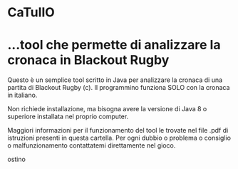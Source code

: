 CaTullO
=======

...tool che permette di analizzare la cronaca in Blackout Rugby
======

Questo è un semplice tool scritto in Java per analizzare la cronaca di una partita di Blackout Rugby (c).
Il programmino funziona SOLO con la cronaca in italiano.

Non richiede installazione, ma bisogna avere la versione di Java 8 o superiore installata nel proprio computer.

Maggiori informazioni per il funzionamento del tool le trovate nel file .pdf di istruzioni presenti in questa cartella.
Per ogni dubbio o problema o consiglio o malfunzionamento contattatemi direttamente nel gioco.


ostino
